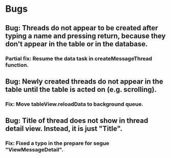 # Bugs
## Bug: Threads do not appear to be created after typing a name and pressing return, because they don't appear in the table or in the database.
### Partial fix: Resume the data task in createMessageThread function.

## Bug: Newly created threads do not appear in the table until the table is acted on (e.g. scrolling).
### Fix: Move tableView.reloadData to background queue.

## Bug: Title of thread does not show in thread detail view. Instead, it is just "Title".
### Fix: Fixed a typo in the prepare for segue "ViewMessageDetail".